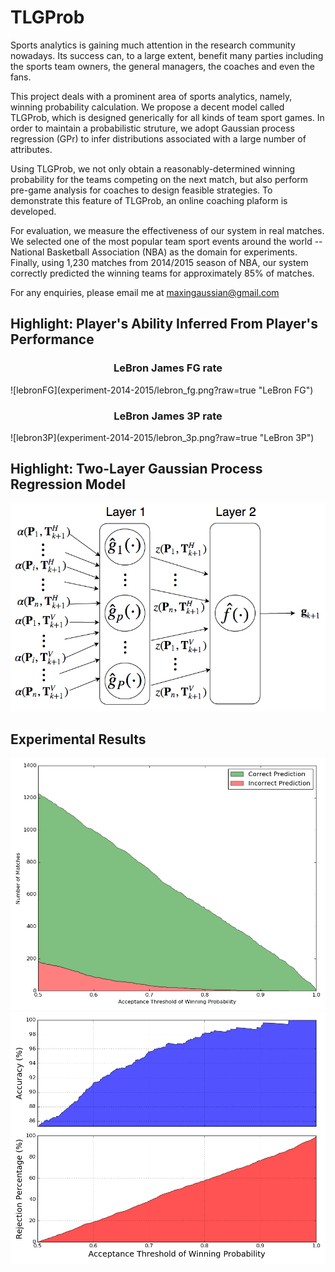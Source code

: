# TLGProb

Sports analytics is gaining much attention in the research community nowadays. Its success can, to a large extent, benefit many parties including the sports team owners, the general managers, the coaches and even the fans. 

This project deals with a prominent area of sports analytics, namely, winning probability calculation. We propose a decent model called TLGProb, which is designed generically for all kinds of team sport games. In order to maintain a probabilistic struture, we adopt Gaussian process regression (GPr) to infer distributions associated with a large number of attributes. 

Using TLGProb, we not only obtain a reasonably-determined winning probability for the teams competing on the next match, but also perform pre-game analysis for coaches to design feasible strategies. To demonstrate this feature of TLGProb, an online coaching plaform is developed.

For evaluation, we measure the effectiveness of our system in real matches. We selected one of the most popular team sport events around the world -- National Basketball Association (NBA) as the domain for experiments. Finally, using 1,230 matches from 2014/2015 season of NBA, our system correctly predicted the winning teams for approximately 85% of matches.

For any enquiries, please email me at maxingaussian@gmail.com

## Highlight: Player's Ability Inferred From Player's Performance
<h3 align="center">
LeBron James FG rate
</h3>
![lebronFG](experiment-2014-2015/lebron_fg.png?raw=true "LeBron FG")
<h3 align="center">
LeBron James 3P rate
</h3>
![lebron3P](experiment-2014-2015/lebron_3p.png?raw=true "LeBron 3P")

## Highlight: Two-Layer Gaussian Process Regression Model
![TLGstructure](TLGProb_Architecture.png?raw=true "TLG structure")


## Experimental Results
![CorrectVsIncorrect](correct_vs_incorrect.png "Correct vs Incorrect")
![AccuracyVsRejection](accuracy_vs_rejection.png "Accuracy vs Rejection")